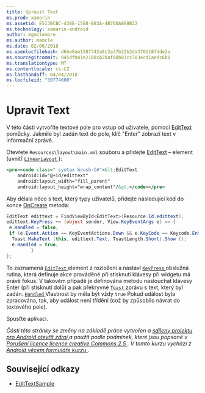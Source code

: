 ```yaml
---
title: Upravit Text
ms.prod: xamarin
ms.assetid: E513BCBC-438E-15E8-B83A-4B768A8E8B32
ms.technology: xamarin-android
author: mgmclemore
ms.author: mamcle
ms.date: 02/06/2018
ms.openlocfilehash: d6be8ae1587742a8c2a37b22b2da3701187dde2a
ms.sourcegitcommit: 945df041e2180cb20af08b83cc703ecd1aedc6b0
ms.translationtype: MT
ms.contentlocale: cs-CZ
ms.lasthandoff: 04/04/2018
ms.locfileid: "30774600"
---
```

# <a name="edit-text"></a>Upravit Text

V této části vytvoříte textové pole pro vstup od uživatele, pomocí [EditText](https://developer.xamarin.com/api/type/Android.Widget.EditText/) pomůcky. Jakmile byl zadán text do pole, klíč "Enter" zobrazí text v informační zprávě.

Otevřete <code>Resources\layout\main.xml</code> souboru a přidejte [EditText](https://developer.xamarin.com/api/type/Android.Widget.EditText/) – element (uvnitř [ `LinearLayout` ](https://developer.xamarin.com/api/type/Android.Widget.LinearLayout/)):

```xml
<pre><code class=" syntax brush-C#">&lt;EditText
    android:id="@+id/edittext"
    android:layout_width="fill_parent"
    android:layout_height="wrap_content"/&gt;</code></pre>
```

Aby dělala něco s text, který typy uživatelů, přidejte následující kód do konce [OnCreate](https://developer.xamarin.com/api/member/Android.App.Activity.OnCreate/) metoda:

```csharp
EditText edittext = FindViewById<EditText>(Resource.Id.edittext);
edittext.KeyPress += (object sender, View.KeyEventArgs e) => {
 e.Handled = false;
 if (e.Event.Action == KeyEventActions.Down && e.KeyCode == Keycode.Enter) {
  Toast.MakeText (this, edittext.Text, ToastLength.Short).Show ();
  e.Handled = true;
         }
};
```

To zaznamená [ `EditText` ](https://developer.xamarin.com/api/type/Android.Widget.EditText/) element z rozložení a nastaví [ `KeyPress` ](https://developer.xamarin.com/api/event/Android.Views.View.KeyPress/) obslužná rutina, která definuje akce prováděné při stisknutí klávesy při widgetu má právě fokus. V takovém případě je definována metodu naslouchat klávesy Enter (při stisknutí dolů) a pak překryvné [ `Toast` ](https://developer.xamarin.com/api/type/Android.Widget.Toast/) zprávu s text, který byl zadán. [ `Handled` ](https://developer.xamarin.com/api/property/Android.Views.View+KeyEventArgs.Handled/) Vlastnost by měla být vždy `true` Pokud událost byla zpracována, tak, aby událost není třídění (což by způsobilo návrat do textového pole).

Spusťte aplikaci.

*Části této stránky se změny na základě práce vytvořen a* [ *sdíleny projektu pro Android otevřít zdroj* ](http://code.google.com/policies.html) *a použít podle podmínek, které jsou popsané v* [ *Porušení licence licence creative Commons 2.5* ](http://creativecommons.org/licenses/by/2.5/) *. V tomto kurzu vychází z* [ *Android věcem formuláře kurzu* ](http://developer.android.com/resources/tutorials/views/hello-formstuff.html) *.*



## <a name="related-links"></a>Související odkazy

- [EditTextSample](https://developer.xamarin.com/samples/monodroid/UserInterface/EditTextSample/)
